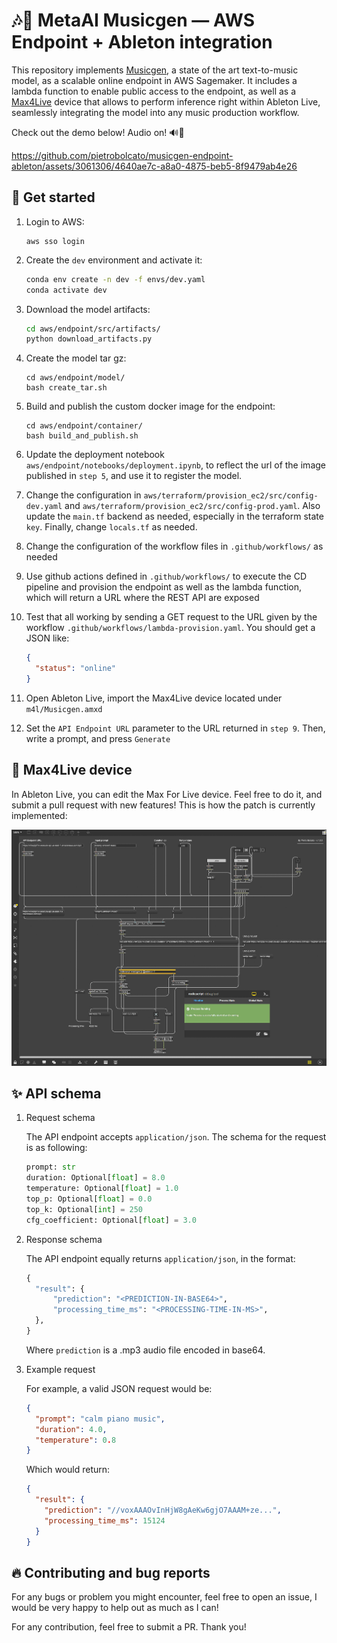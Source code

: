 # 🎶🌈 MetaAI Musicgen — AWS Endpoint + Ableton integration

This repository implements [Musicgen](https://github.com/facebookresearch/audiocraft), 
a state of the art text-to-music model, as a scalable online endpoint in AWS Sagemaker. 
It includes a lambda function to enable public access to the endpoint, as well as a 
[Max4Live](https://www.ableton.com/en/live/max-for-live/) device that allows to 
perform inference right within Ableton Live, seamlessly integrating the model into 
any music production workflow. 

Check out the demo below! Audio on! 🔊🔽

https://github.com/pietrobolcato/musicgen-endpoint-ableton/assets/3061306/4640ae7c-a8a0-4875-beb5-8f9479ab4e26

## 🚀 Get started

1. Login to AWS: 

    ```
    aws sso login
    ```

2. Create the `dev` environment and activate it:

    ```bash
    conda env create -n dev -f envs/dev.yaml
    conda activate dev
    ```

3. Download the model artifacts: 
  
    ```bash
    cd aws/endpoint/src/artifacts/
    python download_artifacts.py
    ```

4. Create the model tar gz: 
    ```
    cd aws/endpoint/model/
    bash create_tar.sh
    ```

5. Build and publish the custom docker image for the endpoint:

    ```
    cd aws/endpoint/container/
    bash build_and_publish.sh
    ```

6. Update the deployment notebook `aws/endpoint/notebooks/deployment.ipynb`, to reflect
the url of the image published in `step 5`, and use it to register the model.

7. Change the configuration in `aws/terraform/provision_ec2/src/config-dev.yaml` and
`aws/terraform/provision_ec2/src/config-prod.yaml`. Also update the `main.tf`
backend as needed, especially in the terraform state `key`. Finally, change
`locals.tf` as needed.

8. Change the configuration of the workflow files in `.github/workflows/` as needed

9. Use github actions defined in `.github/workflows/` to execute the CD pipeline and
provision the endpoint as well as the lambda function, which will return a URL where
the REST API are exposed

10. Test that all working by sending a GET request to the URL given by the workflow 
`.github/workflows/lambda-provision.yaml`. You should get a JSON like: 

    ```json
    {
      "status": "online"
    }
    ```

11. Open Ableton Live, import the Max4Live device located under `m4l/Musicgen.amxd`

12. Set the `API Endpoint URL` parameter to the URL returned in `step 9`. Then, write a
prompt, and press `Generate`

## 🔧 Max4Live device

In Ableton Live, you can edit the Max For Live device. Feel free to do it, and submit
a pull request with new features! This is how the patch is currently implemented:

![max4live patch](docs/media/m4l_patch.png)

## ✨ API schema

1. Request schema

    The API endpoint accepts `application/json`. The schema for the request is as 
    following:

    ```python
    prompt: str
    duration: Optional[float] = 8.0
    temperature: Optional[float] = 1.0
    top_p: Optional[float] = 0.0
    top_k: Optional[int] = 250
    cfg_coefficient: Optional[float] = 3.0
    ```

2. Response schema

    The API endpoint equally returns `application/json`, in the format:

    ```python
    {
      "result": {
          "prediction": "<PREDICTION-IN-BASE64>",
          "processing_time_ms": "<PROCESSING-TIME-IN-MS>",
      },
    }
    ```

    Where `prediction` is a .mp3 audio file encoded in base64.

3. Example request

    For example, a valid JSON request would be:

    ```json
    {
      "prompt": "calm piano music",
      "duration": 4.0,
      "temperature": 0.8
    }
    ```

    Which would return:

    ```json
    {
      "result": {
        "prediction": "//voxAAAOvInHjW8gAeKw6gjO7AAAM+ze...",
        "processing_time_ms": 15124
      }
    }
    ```

## 🔥 Contributing and bug reports

For any bugs or problem you might encounter, feel free to open an issue, I would be very 
happy to help out as much as I can!

For any contribution, feel free to submit a PR. Thank you!